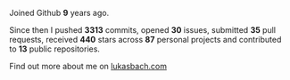 Joined Github **9** years ago.

Since then I pushed **3313** commits, opened **30** issues, submitted **35** pull requests, received **440** stars across **87** personal projects and contributed to **13** public repositories.

Find out more about me on [lukasbach.com](https://lukasbach.com)
